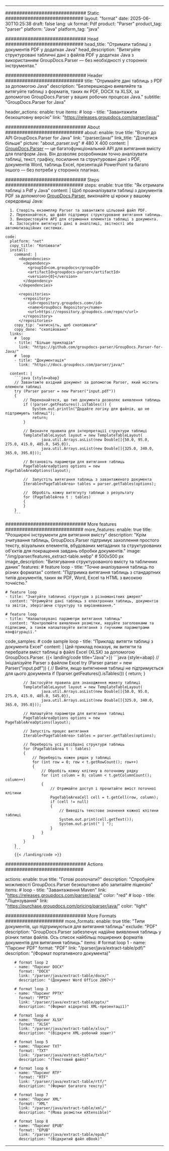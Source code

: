 


---
############################# Static ############################
layout: "format"
date:  2025-06-30T10:25:38
draft: false
lang: uk
format: Pdf
product: "Parser"
product_tag: "parser"
platform: "Java"
platform_tag: "java"

############################# Head ############################
head_title: "Отримати таблиці з документів PDF у додатках Java"
head_description: "Витягуйте структуровані табличні дані з файлів PDF у додатках Java з використанням GroupDocs.Parser — без необхідності у сторонніх інструментах."

############################# Header ############################
title: "Отримайте дані таблиць з PDF за допомогою Java" 
description: "Безперешкодно виявляйте та витягуйте таблиці з форматів, таких як PDF, DOCX та XLSX, за допомогою GroupDocs.Parser у ваших робочих процесах Java."
subtitle: "GroupDocs.Parser for Java" 

header_actions:
  enable: true
  items:
    #  loop
    - title: "Завантажити безкоштовну версію"
      link: "https://releases.groupdocs.com/parser/java/"
      
############################# About ############################
about:
    enable: true
    title: "Вступ до API GroupDocs.Parser for Java"
    link: "/parser/java/"
    link_title: "Дізнатися більше"
    picture: "about_parser.svg" # 480 X 400
    content: |
       [GroupDocs.Parser](/parser/java/) — це багатофункціональний API для витягання вмісту для платформ Java. Він дозволяє розробникам точно аналізувати таблиці, текст, графіку, посилання та структуровані дані з PDF, документів Word, таблиць Excel, презентацій PowerPoint та багато іншого — без потреби у сторонніх плагінах.

############################# Steps ############################
steps:
    enable: true
    title: "Як отримати таблиці з Pdf у Java"
    content: |
      Щоб проаналізувати таблиці з документів PDF за допомогою [GroupDocs.Parser](/parser/java/), виконайте ці кроки у вашому середовищі Java:
      
      1. Створіть екземпляр Parser та завантажте цільовий файл PDF.
      2. Переконайтеся, що файл підтримує структуроване витягання таблиць.
      3. Використовуйте API для отримання елементів таблиці з документа.
      4. Застосуйте витягнуті дані в аналітиці, звітності або автоматизаційних системах.
   
    code:
      platform: "net"
      copy_title: "Копіювати"
      install:
        command: |
          <dependencies>
            <dependency>
              <groupId>com.groupdocs</groupId>
              <artifactId>groupdocs-parser</artifactId>
              <version>{0}</version>
            </dependency>
          </dependencies>

          <repositories>
            <repository>
              <id>repository.groupdocs.com</id>
              <name>GroupDocs Repository</name>
              <url>https://repository.groupdocs.com/repo/</url>
            </repository>
          </repositories>
        copy_tip: "натисніть, щоб скопіювати"
        copy_done: "скопійовано"
      links:
        #  loop
        - title: "Більше прикладів"
          link: "https://github.com/groupdocs-parser/GroupDocs.Parser-for-Java/"
        #  loop
        - title: "Документація"
          link: "https://docs.groupdocs.com/parser/java/"
          
      content: |
        ```java {style=abap}
        // Завантажте вхідний документ за допомогою Parser, який містить елементи таблиці
        try (Parser parser = new Parser("input.pdf"))
        {
            // Переконайтеся, що тип документа дозволяє виявлення таблиць
            if (!parser.getFeatures().isTables()) {
                System.out.println("Додайте логіку для файлів, що не підтримують таблиці");
                return;
            }

            // Визначте правила для інтерпретації структури таблиці
            TemplateTableLayout layout = new TemplateTableLayout(
                    java.util.Arrays.asList(new Double[]{50.0, 95.0, 275.0, 415.0, 485.0, 545.0}),
                    java.util.Arrays.asList(new Double[]{325.0, 340.0, 365.0, 395.0}));

            // Встановіть параметри для витягання таблиць
            PageTableAreaOptions options = new PageTableAreaOptions(layout);

            //  Запустіть витягання таблиць з завантаженого документа
            Iterable<PageTableArea> tables = parser.getTables(options);

            //  Обробіть кожну витягнуту таблицю з результату
            for (PageTableArea t : tables) 
            {
            }
        }
        ```            

############################# More features ############################
more_features:
  enable: true
  title: "Розширені інструменти для витягання вмісту"
  description: "Крім зчитування таблиць, GroupDocs.Parser підтримує захоплення простого тексту, візуальних елементів, вбудованих метаданих та структурованих об'єктів для покращення завдань обробки документів."
  image: "/img/parser/features_extract-table.webp" # 500x500 px
  image_description: "Витягування структурованого вмісту та табличних даних"
  features:
    # feature loop
    - title: "Точне аналізування таблиць по різних форматах"
      content: "Підтримка витягання таблиць з стандартних типів документів, таких як PDF, Word, Excel та HTML з високою точністю."

    # feature loop
    - title: "Зчитуйте табличні структури з різноманітних джерел"
      content: "Отримуйте дані таблиць з електронних таблиць, документів та звітів, зберігаючи структуру та вирівнювання."

    # feature loop
    - title: "Налаштовувані параметри витягання таблиць"
      content: "Контролюйте виявлення розмітки, керуйте заголовками та підписами, а також налаштовуйте витягання з гнучкими параметрами конфігурації."
      
  code_samples:
    # code sample loop
    - title: "Приклад: витягти таблиці з документа Excel"
      content: |
        Цей приклад показує, як витягти та перебрати вміст таблиці в файлі Excel (XLSX) за допомогою GroupDocs.Parser.
        {{< landing/code title="Java">}}
        ```java {style=abap}
        //  Ініціалізуйте Parser з файлом Excel
        try (Parser parser = new Parser("input.pdf"))
        {
            // Вийти, якщо витягнення таблиці не підтримується для цього документа
            if (!parser.getFeatures().isTables())
            {
                return;
            }

            // Застосуйте правила для знаходження макету таблиці
            TemplateTableLayout layout = new TemplateTableLayout(
                    java.util.Arrays.asList(new Double[]{50.0, 95.0, 275.0, 415.0, 485.0, 545.0}),
                    java.util.Arrays.asList(new Double[]{325.0, 340.0, 365.0, 395.0}));

            // Налаштуйте параметри для витягання таблиці
            PageTableAreaOptions options = new PageTableAreaOptions(layout);

            // Запустіть процес витягання
            Iterable<PageTableArea> tables = parser.getTables(options);

            // Переберіть усі розібрані структури таблиць
            for (PageTableArea t : tables)
            {
                // Переберіть кожен рядок у таблиці
                for (int row = 0; row < t.getRowCount(); row++)
                {
                    // Обробіть кожну клітину в поточному рядку
                    for (int column = 0; column < t.getColumnCount(); column++) 
                    {
                        // Отримайте доступ і прочитайте вміст поточної клітини
                        PageTableAreaCell cell = t.getCell(row, column);
                        if (cell != null)
                        {
                            // Виведіть текстове значення кожної клітини таблиці
                            System.out.print(cell.getText());
                            System.out.print(" | ");
                        }
                    }
                }
            }
        }
        ```
        {{< /landing/code >}}


############################# Actions ############################

actions:
  enable: true
  title: "Готові розпочати?"
  description: "Спробуйте можливості GroupDocs.Parser безкоштовно або запитайте ліцензію"
  items:
    #  loop
    - title: "Завантаження Maven"
      link: "https://releases.groupdocs.com/parser/java/"
      color: "red"
        #  loop
    - title: "Ліцензування"
      link: "https://purchase.groupdocs.com/pricing/parser/java/"
      color: "light"


############################# More Formats #####################
more_formats:
    enable: true
    title: "Типи документів, що підтримуються для витягання таблиць"
    exclude: "PDF"
    description: "GroupDocs.Parser забезпечує надійне виявлення таблиць у різних типах файлів. Ось список найбільш поширених форматів документів для витягання таблиць."
    items: 
        # format loop 1
        - name: "Парсинг PDF"
          format: "PDF"
          link: "/parser/java/extract-table/pdf/"
          description: "(Формат портативного документа)"
          
        # format loop 2
        - name: "Парсинг DOCX"
          format: "DOCX"
          link: "/parser/java/extract-table/docx/"
          description: "(Документ Word Office 2007+)"
          
        # format loop 3
        - name: "Парсинг PPTX"
          format: "PPTX"
          link: "/parser/java/extract-table/pptx/"
          description: "(Формат відкритої XML-презентації)"
          
        # format loop 4
        - name: "Парсинг XLSX"
          format: "XLSX"
          link: "/parser/java/extract-table/xlsx/"
          description: "(Відкрите XML-робочий зошит)"
          
        # format loop 5
        - name: "Парсинг TXT"
          format: "TXT"
          link: "/parser/java/extract-table/txt/"
          description: "(Текстовий файл)"
          
        # format loop 6
        - name: "Парсинг RTF"
          format: "RTF"
          link: "/parser/java/extract-table/rtf/"
          description: "(Формат багатого тексту)"
          
        # format loop 7
        - name: "Парсинг XML"
          format: "XML"
          link: "/parser/java/extract-table/xml/"
          description: "(Мова розмітки eXtensible)"
          
        # format loop 8
        - name: "Парсинг EPUB"
          format: "EPUB"
          link: "/parser/java/extract-table/epub/"
          description: "(Відкритий файл eBook)"
         
          

---